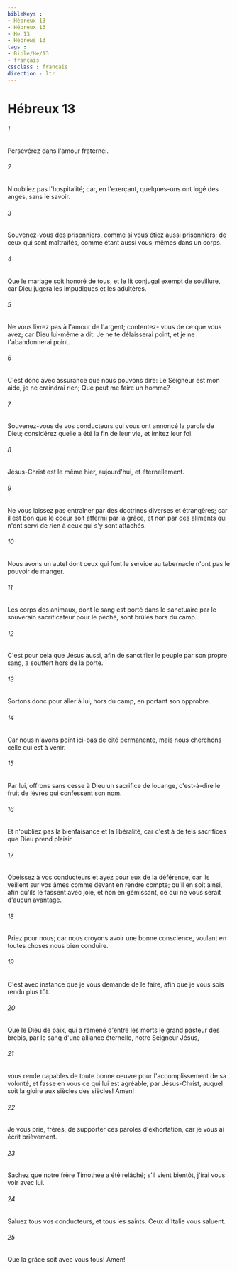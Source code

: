 ```yaml
---
bibleKeys : 
- Hébreux 13
- Hébreux 13
- He 13
- Hebrews 13
tags : 
- Bible/He/13
- français
cssclass : français
direction : ltr
---
```


# Hébreux 13

###### 1
Persévérez dans l'amour fraternel.
###### 2
N'oubliez pas l'hospitalité; car, en l'exerçant, quelques-uns ont logé des anges, sans le savoir.
###### 3
Souvenez-vous des prisonniers, comme si vous étiez aussi prisonniers; de ceux qui sont maltraités, comme étant aussi vous-mêmes dans un corps.
###### 4
Que le mariage soit honoré de tous, et le lit conjugal exempt de souillure, car Dieu jugera les impudiques et les adultères.
###### 5
Ne vous livrez pas à l'amour de l'argent; contentez- vous de ce que vous avez; car Dieu lui-même a dit: Je ne te délaisserai point, et je ne t'abandonnerai point.
###### 6
C'est donc avec assurance que nous pouvons dire: Le Seigneur est mon aide, je ne craindrai rien; Que peut me faire un homme?
###### 7
Souvenez-vous de vos conducteurs qui vous ont annoncé la parole de Dieu; considérez quelle a été la fin de leur vie, et imitez leur foi.
###### 8
Jésus-Christ est le même hier, aujourd'hui, et éternellement.
###### 9
Ne vous laissez pas entraîner par des doctrines diverses et étrangères; car il est bon que le coeur soit affermi par la grâce, et non par des aliments qui n'ont servi de rien à ceux qui s'y sont attachés.
###### 10
Nous avons un autel dont ceux qui font le service au tabernacle n'ont pas le pouvoir de manger.
###### 11
Les corps des animaux, dont le sang est porté dans le sanctuaire par le souverain sacrificateur pour le péché, sont brûlés hors du camp.
###### 12
C'est pour cela que Jésus aussi, afin de sanctifier le peuple par son propre sang, a souffert hors de la porte.
###### 13
Sortons donc pour aller à lui, hors du camp, en portant son opprobre.
###### 14
Car nous n'avons point ici-bas de cité permanente, mais nous cherchons celle qui est à venir.
###### 15
Par lui, offrons sans cesse à Dieu un sacrifice de louange, c'est-à-dire le fruit de lèvres qui confessent son nom.
###### 16
Et n'oubliez pas la bienfaisance et la libéralité, car c'est à de tels sacrifices que Dieu prend plaisir.
###### 17
Obéissez à vos conducteurs et ayez pour eux de la déférence, car ils veillent sur vos âmes comme devant en rendre compte; qu'il en soit ainsi, afin qu'ils le fassent avec joie, et non en gémissant, ce qui ne vous serait d'aucun avantage.
###### 18
Priez pour nous; car nous croyons avoir une bonne conscience, voulant en toutes choses nous bien conduire.
###### 19
C'est avec instance que je vous demande de le faire, afin que je vous sois rendu plus tôt.
###### 20
Que le Dieu de paix, qui a ramené d'entre les morts le grand pasteur des brebis, par le sang d'une alliance éternelle, notre Seigneur Jésus,
###### 21
vous rende capables de toute bonne oeuvre pour l'accomplissement de sa volonté, et fasse en vous ce qui lui est agréable, par Jésus-Christ, auquel soit la gloire aux siècles des siècles! Amen!
###### 22
Je vous prie, frères, de supporter ces paroles d'exhortation, car je vous ai écrit brièvement.
###### 23
Sachez que notre frère Timothée a été relâché; s'il vient bientôt, j'irai vous voir avec lui.
###### 24
Saluez tous vos conducteurs, et tous les saints. Ceux d'Italie vous saluent.
###### 25
Que la grâce soit avec vous tous! Amen!
